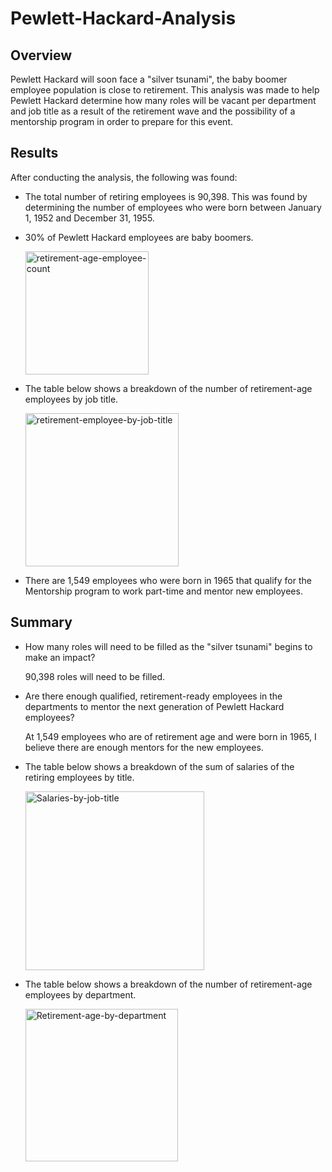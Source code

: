 # Pewlett-Hackard-Analysis

## Overview
Pewlett Hackard will soon face a "silver tsunami", the baby boomer employee population is close to retirement. This analysis was made to help Pewlett Hackard determine how many roles will be vacant per department and job title as a result of the retirement wave and the possibility of a mentorship program in order to prepare for this event.

## Results

After conducting the analysis, the following was found:

- The total number of retiring employees is 90,398. This was found by determining the number of employees who were born between January 1, 1952 and December 31, 1955. 

- 30% of Pewlett Hackard employees are baby boomers.

   <img width="197" alt="retirement-age-employee-count" src="https://user-images.githubusercontent.com/17945476/121830653-76c7da80-cc93-11eb-87aa-87d8339e0f84.png">

- The table below shows a breakdown of the number of retirement-age employees by job title. 

   <img width="245" alt="retirement-employee-by-job-title" src="https://user-images.githubusercontent.com/17945476/121830588-56981b80-cc93-11eb-971b-6b775342e691.png">

- There are 1,549 employees who were born in 1965 that qualify for the Mentorship program to work part-time and mentor new employees.

## Summary

- How many roles will need to be filled as the "silver tsunami" begins to make an impact?

    90,398 roles will need to be filled.

- Are there enough qualified, retirement-ready employees in the departments to mentor the next generation of Pewlett Hackard employees?

    At 1,549 employees who are of retirement age and were born in 1965, I believe there are enough mentors for the new employees.

- The table below shows a breakdown of the sum of salaries of the retiring employees by title.

   <img width="286" alt="Salaries-by-job-title" src="https://user-images.githubusercontent.com/17945476/121830632-69aaeb80-cc93-11eb-88c8-cdc15b39276d.png">

- The table below shows a breakdown of the number of retirement-age employees by department.

   <img width="244" alt="Retirement-age-by-department" src="https://user-images.githubusercontent.com/17945476/121830641-70396300-cc93-11eb-95bf-5dd93993f5ea.png">

